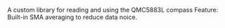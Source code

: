 A custom library for reading and using the QMC5883L compass
Feature: Built-in SMA averaging to reduce data noice.

